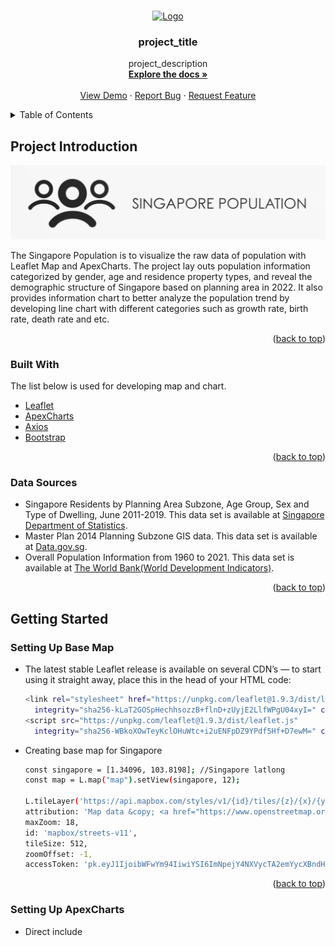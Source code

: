 <a name="readme-top"></a>

<!-- PROJECT LOGO -->
<br />
<div align="center">
  <a href="https://github.com/github_username/repo_name">
    <img src="images/logo.png" alt="Logo" width="80" height="80">
  </a>

<h3 align="center">project_title</h3>

  <p align="center">
    project_description
    <br />
    <a href="https://github.com/github_username/repo_name"><strong>Explore the docs »</strong></a>
    <br />
    <br />
    <a href="https://github.com/github_username/repo_name">View Demo</a>
    ·
    <a href="https://github.com/github_username/repo_name/issues">Report Bug</a>
    ·
    <a href="https://github.com/github_username/repo_name/issues">Request Feature</a>
  </p>
</div>



<!-- TABLE OF CONTENTS -->
<details>
  <summary>Table of Contents</summary>
  <ol>
    <li>
      <a href="#about-the-project">About The Project</a>
      <ul>
        <li><a href="#built-with">Built With</a></li>
        <li><a href="#data-sources">Data Sources</a></li>
      </ul>
    </li>
    <li>
      <a href="#getting-started">Getting Started</a>
      <ul>
        <li><a href="#setting-up-base-map">Setting Up Base Map</a></li>
        <li><a href="#setting-up-apexcharts">Setting Up ApexCharts</a></li>
        <li><a href="#installing-bootstrap">Installing Bootstrap</a></li>
      </ul>
    </li>
    <li>
      <a href="#data-preparation-and-loading">Data Preparation and Loading</a>
      <ul>
        <li><a href="#data-preparation">Data Preparation</a></li>
        <li><a href="#data-loading">Data Loading</a></li>
      </ul>
    </li>
    <li><a href="#usage">Usage</a></li>
    <li><a href="#roadmap">Roadmap</a></li>
    <li><a href="#contributing">Contributing</a></li>
    <li><a href="#license">License</a></li>
    <li><a href="#contact">Contact</a></li>
    <li><a href="#acknowledgments">Acknowledgments</a></li>
  </ol>
</details>


<!-- ABOUT THE PROJECT -->
## Project Introduction

[![Product Name Screen Shot][project-screenshot]](https://assignment1-eicot.eicot.repl.co)

The Singapore Population is to visualize the raw data of population with Leaflet Map and ApexCharts. The project lay outs population information categorized by gender, age and residence property types, and reveal the demographic structure of Singapore based on planning area in 2022. It also provides information chart to better analyze the population trend by developing line chart with different categories such as growth rate, birth rate, death rate and etc. 

<p align="right">(<a href="#readme-top">back to top</a>)</p>


### Built With

The list below is used for developing map and chart.

* [Leaflet][leaflet-url]
* [ApexCharts][ApexCharts-url]
* [Axios][Axios-url]
* [Bootstrap][Bootstrap-url]

<p align="right">(<a href="#readme-top">back to top</a>)</p>


### Data Sources

* Singapore Residents by Planning Area Subzone, Age Group, Sex and Type of Dwelling, June 2011-2019. This data set is available at [Singapore Department of Statistics](https://www.singstat.gov.sg/find-data/search-by-theme/population/geographic-distribution/latest-data).
* Master Plan 2014 Planning Subzone GIS data. This data set is available at [Data.gov.sg](https://data.gov.sg/dataset/master-plan-2014-subzone-boundary-web).
* Overall Population Information from 1960 to 2021. This data set is available at [The World Bank(World Development Indicators)](https://databank.worldbank.org/source/world-development-indicators).

<p align="right">(<a href="#readme-top">back to top</a>)</p>


<!-- GETTING STARTED -->
## Getting Started

### Setting Up Base Map

* The latest stable Leaflet release is available on several CDN’s — to start using it straight away, place this in the head of your HTML code:
  ```sh
  <link rel="stylesheet" href="https://unpkg.com/leaflet@1.9.3/dist/leaflet.css"
    integrity="sha256-kLaT2GOSpHechhsozzB+flnD+zUyjE2LlfWPgU04xyI=" crossorigin="" />
  <script src="https://unpkg.com/leaflet@1.9.3/dist/leaflet.js"
    integrity="sha256-WBkoXOwTeyKclOHuWtc+i2uENFpDZ9YPdf5Hf+D7ewM=" crossorigin=""></script>
  ```

* Creating base map for Singapore
  ```sh
  const singapore = [1.34096, 103.8198]; //Singapore latlong
  const map = L.map("map").setView(singapore, 12);

  L.tileLayer('https://api.mapbox.com/styles/v1/{id}/tiles/{z}/{x}/{y}?access_token={accessToken}', {
  attribution: 'Map data &copy; <a href="https://www.openstreetmap.org/">OpenStreetMap</a> contributors, <a href="https://creativecommons.org/licenses/by-sa/2.0/">CC-BY-SA</a>, Imagery (c) <a href="https://www.mapbox.com/">Mapbox</a>',
  maxZoom: 18,
  id: 'mapbox/streets-v11',
  tileSize: 512,
  zoomOffset: -1,
  accessToken: 'pk.eyJ1IjoibWFwYm94IiwiYSI6ImNpejY4NXVycTA2emYycXBndHRqcmZ3N3gifQ.rJcFIG214AriISLbB6B5aw' //demo access token}).addTo(map);
  ```

<p align="right">(<a href="#readme-top">back to top</a>)</p>


### Setting Up ApexCharts

* Direct include <script> in your html
  ```sh
  <script src="https://cdn.jsdelivr.net/npm/apexcharts"></script>
  ```

### Installing Bootstrap

* Include Bootstrap’s CSS
  ```sh
  <link href="https://cdn.jsdelivr.net/npm/bootstrap@5.3.0-alpha1/dist/css/bootstrap.min.css" rel="stylesheet"
    integrity="sha384-GLhlTQ8iRABdZLl6O3oVMWSktQOp6b7In1Zl3/Jr59b6EGGoI1aFkw7cmDA6j6gD" crossorigin="anonymous">
  ```
* Include Bootstrap’s JS
  ```sh
  <script src="https://cdn.jsdelivr.net/npm/@popperjs/core@2.11.6/dist/umd/popper.min.js" integrity="sha384-    oBqDVmMz9ATKxIep9tiCxS/Z9fNfEXiDAYTujMAeBAsjFuCZSmKbSSUnQlmh/jp3" crossorigin="anonymous"></script>
  <script src="https://cdn.jsdelivr.net/npm/bootstrap@5.3.0-alpha1/dist/js/bootstrap.min.js" integrity="sha384-mQ93GR66B00ZXjt0YO5KlohRA5SY2XofN4zfuZxLkoj1gXtW8ANNCe9d5Y3eG5eD" crossorigin="anonymous"></script>
  <p align="right">(<a href="#readme-top">back to top</a>)</p>
  ```

<p align="right">(<a href="#readme-top">back to top</a>)</p>


## Data Preparation and Loading

### Data Preparation

* Data are availabe in .xlsx/.xls or csv format and need to be converted into GeoJSON or JSON files
  * Converting to GeoJSON
    1.  Data are downloaded and filtered by population gender, age and properties type for each planning area and sub zones.
    2.  GeoJSON file with Singapore Sub Zones Coordinates Plan is downloaded.
    3.  Once filtered data are ready from Step 1, load data manually into GeoJSON file using [geojson.io](https://geojson.io/#map=10.34/1.3147/103.8471).
    4.  Upload the updated GeoJSON for project
       [![gejsonio][gejsonio]]     
       
   * Data converting to JSON file is straight forward by using available online converter after csv or xls file is downloaded (Ensure the csv/xls file is in correct format)

<p align="right">(<a href="#readme-top">back to top</a>)</p>

### Data Loading (To continue)

* Data are availabe in .xlsx/.xls or csv format and need to be converted into GeoJSON or JSON files
  * Converting to GeoJSON
    1.  Data are downloaded and filtered by population gender, age and properties type for each planning area and sub zones.
    2.  GeoJSON file with Singapore Sub Zones Coordinates Plan is downloaded.
    3.  Once filtered data are ready from Step 1, load data manually into GeoJSON file using [geojson.io](https://geojson.io/#map=10.34/1.3147/103.8471).
    4.  Upload the updated GeoJSON for project
       
   * Data converting to JSON file is straight forward by using available online converter after csv or xls file is downloaded (Ensure the csv/xls file is in correct format)

<p align="right">(<a href="#readme-top">back to top</a>)</p>


<!-- USAGE EXAMPLES -->
## Usage

This section will show useful examples of how a project can be used.

_For more examples, please refer to the [Documentation](https://example.com)_

<p align="right">(<a href="#readme-top">back to top</a>)</p>



<!-- ROADMAP -->
## Roadmap

- [ ] Feature 1
- [ ] Feature 2
- [ ] Feature 3
    - [ ] Nested Feature

See the [open issues](https://github.com/github_username/repo_name/issues) for a full list of proposed features (and known issues).

<p align="right">(<a href="#readme-top">back to top</a>)</p>



<!-- CONTRIBUTING -->
## Contributing

Contributions are what make the open source community such an amazing place to learn, inspire, and create. Any contributions you make are **greatly appreciated**.

If you have a suggestion that would make this better, please fork the repo and create a pull request. You can also simply open an issue with the tag "enhancement".
Don't forget to give the project a star! Thanks again!

1. Fork the Project
2. Create your Feature Branch (`git checkout -b feature/AmazingFeature`)
3. Commit your Changes (`git commit -m 'Add some AmazingFeature'`)
4. Push to the Branch (`git push origin feature/AmazingFeature`)
5. Open a Pull Request

<p align="right">(<a href="#readme-top">back to top</a>)</p>



<!-- LICENSE -->
## License

Distributed under the MIT License. See `LICENSE.txt` for more information.

<p align="right">(<a href="#readme-top">back to top</a>)</p>



<!-- CONTACT -->
## Contact

Your Name - [@twitter_handle](https://twitter.com/twitter_handle) - email@email_client.com

Project Link: [https://github.com/github_username/repo_name](https://github.com/github_username/repo_name)

<p align="right">(<a href="#readme-top">back to top</a>)</p>



<!-- ACKNOWLEDGMENTS -->
## Acknowledgments

* []()
* []()
* []()

<p align="right">(<a href="#readme-top">back to top</a>)</p>



<!-- MARKDOWN LINKS & IMAGES -->
<!-- https://www.markdownguide.org/basic-syntax/#reference-style-links -->


[project-screenshot]: images/population1.jpg
[geojsonio]: images/geojsonio.png
[leaflet-url]: https://leafletjs.com
[ApexCharts-url]: https://apexcharts.com
[Axios-url]: https://apexcharts.com
[Bootstrap-url]:https://getbootstrap.com




